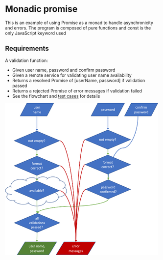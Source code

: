 # Monadic promise

This is an example of using Promise as a monad to handle asynchronicity and errors. 
The program is composed of pure functions and const is the only JavaScript keyword used

## Requirements
A validation function:
- Given user name, password and confirm password
- Given a remote service for validating user name availability
- Returns a resolved Promise of [userName, password] if validation passed
- Returns a rejected Promise of error messages if validation failed
- See the flowchart and [test cases](./src/validate-user.test.js) for details

<img src="img/flowchart.png" width="500px">
